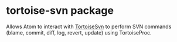 # tortoise-svn package

Allows Atom to interact with [TortoiseSvn](http://tortoisesvn.net/) to perform SVN commands (blame, commit, diff, log, revert, update) using TortoiseProc.
